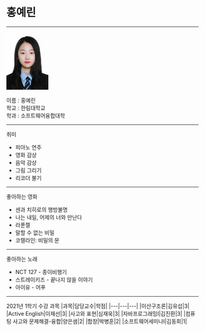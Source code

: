 # 홍예린
-----
<img src=yerin.jpeg height=150 widht=150>

이름 : 홍예린     
학교 : 한림대학교        
학과 : 소프트웨어융합대학   

-----
취미
* 피아노 연주
* 영화 감상
* 음악 감상
* 그림 그리기
* 리코더 불기

-----
좋아하는 영화
* 센과 치히로의 행방불명
* 나는 내일, 어제의 너와 만난다
* 라푼젤
* 말할 수 없는 비밀
* 코렐라인: 비밀의 문

-----
좋아하는 노래
* NCT 127 - 종이비행기
* 스트레이키즈 - 끝나지 않을 이야기
* 아이유 - 어푸

-----
2021년 1학기 수강 과목
|과목|담당교수|학점|
|---|---|---|
|이산구조론|김유섭|3|
|Active English|이재선|3|
|사고와 표현|심재욱|3|
|자바프로그래밍I|김진환|3|
|컴퓨팅 사고와 문제해결-융합|양은샘|2|
|합창|박병훈|2|
|소프트웨어세미나I|김동회|1|




